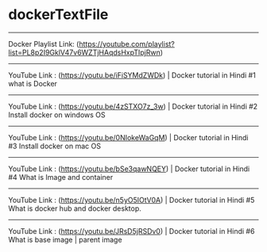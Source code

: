 # dockerTextFile
________________________________________________________________________________________________
Docker Playlist Link:  (https://youtube.com/playlist?list=PL8p2I9GklV47v6WZTjHAqdsHxpTIpjRwn)
________________________________________________________________________________________________
YouTube Link : (https://youtu.be/iFiSYMdZWDk) | Docker tutorial in Hindi #1 what is Docker
_________________________________________________________________________________________________________
YouTube Link : (https://youtu.be/4zSTXO7z_3w) | Docker tutorial in Hindi #2 Install docker on windows OS
_________________________________________________________________________________________________________
YouTube Link : (https://youtu.be/0NIokeWaGqM) | Docker tutorial in Hindi #3 Install docker on mac OS
_________________________________________________________________________________________________________
YouTube Link : (https://youtu.be/bSe3qawNQEY) | Docker tutorial in Hindi #4 What is Image and container
_________________________________________________________________________________________________________
YouTube Link : (https://youtu.be/n5yO5IOtV0A) | Docker tutorial in Hindi #5 What is docker hub and docker desktop.
_________________________________________________________________________________________________________
YouTube Link : (https://youtu.be/JRsD5jRSDv0) | Docker tutorial in Hindi #6 What is base image | parent image
